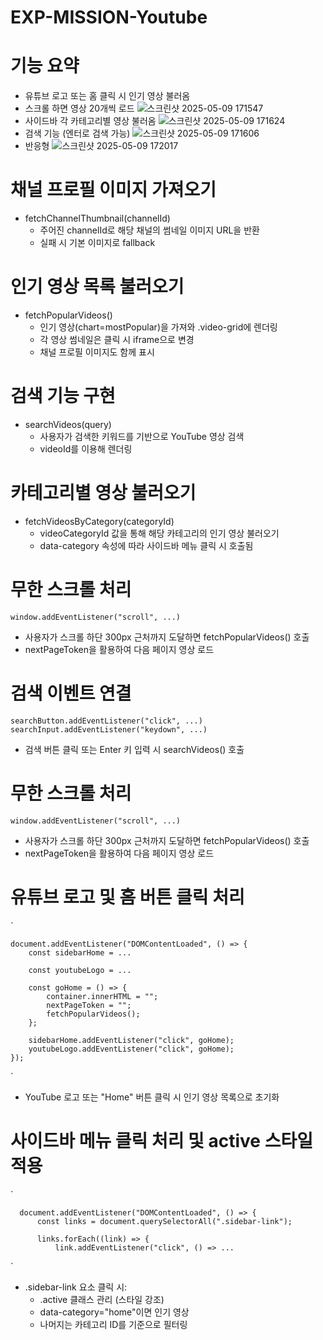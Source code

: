 # EXP-MISSION-Youtube

# 기능 요약
- 유튜브 로고 또는 홈 클릭 시 인기 영상 불러옴
- 스크롤 하면 영상 20개씩 로드
![스크린샷 2025-05-09 171547](https://github.com/user-attachments/assets/bd494b3a-6091-4b2b-8fc6-8d8cca05595a)
- 사이드바 각 카테고리별 영상 불러옴
![스크린샷 2025-05-09 171624](https://github.com/user-attachments/assets/c3446f84-a7c3-4f6c-a38e-27c98e670cf5)
- 검색 기능 (엔터로 검색 가능)
![스크린샷 2025-05-09 171606](https://github.com/user-attachments/assets/62627b35-b5ff-49b5-a9f9-f1ca51b92fcd)
- 반응형
![스크린샷 2025-05-09 172017](https://github.com/user-attachments/assets/c86e11ea-e473-4ecc-b0b9-1c824cd38856)

# 채널 프로필 이미지 가져오기
- fetchChannelThumbnail(channelId)
  - 주어진 channelId로 해당 채널의 썸네일 이미지 URL을 반환
  - 실패 시 기본 이미지로 fallback

# 인기 영상 목록 불러오기
- fetchPopularVideos()
  - 인기 영상(chart=mostPopular)을 가져와 .video-grid에 렌더링
  - 각 영상 썸네일은 클릭 시 iframe으로 변경
  - 채널 프로필 이미지도 함께 표시
 
# 검색 기능 구현
- searchVideos(query)
  - 사용자가 검색한 키워드를 기반으로 YouTube 영상 검색
  - videoId를 이용해 렌더링

# 카테고리별 영상 불러오기
- fetchVideosByCategory(categoryId)
  - videoCategoryId 값을 통해 해당 카테고리의 인기 영상 불러오기
  - data-category 속성에 따라 사이드바 메뉴 클릭 시 호출됨

# 무한 스크롤 처리
`window.addEventListener("scroll", ...)`
  - 사용자가 스크롤 하단 300px 근처까지 도달하면 fetchPopularVideos() 호출
  - nextPageToken을 활용하여 다음 페이지 영상 로드

# 검색 이벤트 연결
`searchButton.addEventListener("click", ...)
searchInput.addEventListener("keydown", ...)`
  - 검색 버튼 클릭 또는 Enter 키 입력 시 searchVideos() 호출

# 무한 스크롤 처리
`window.addEventListener("scroll", ...)`
  - 사용자가 스크롤 하단 300px 근처까지 도달하면 fetchPopularVideos() 호출
  - nextPageToken을 활용하여 다음 페이지
 영상 로드

# 유튜브 로고 및 홈 버튼 클릭 처리

`

    document.addEventListener("DOMContentLoaded", () => {
        const sidebarHome = ...

        const youtubeLogo = ...
        
        const goHome = () => {
            container.innerHTML = "";
            nextPageToken = "";
            fetchPopularVideos();
        };
        
        sidebarHome.addEventListener("click", goHome);
        youtubeLogo.addEventListener("click", goHome);
    });
`
  - YouTube 로고 또는 "Home" 버튼 클릭 시 인기 영상 목록으로 초기화

# 사이드바 메뉴 클릭 처리 및 active 스타일 적용
`

      document.addEventListener("DOMContentLoaded", () => {
          const links = document.querySelectorAll(".sidebar-link");
          
          links.forEach((link) => {
              link.addEventListener("click", () => ...
`
  - .sidebar-link 요소 클릭 시:
    - .active 클래스 관리 (스타일 강조)
    - data-category="home"이면 인기 영상
    - 나머지는 카테고리 ID를 기준으로 필터링

